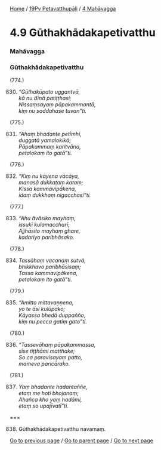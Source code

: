 
[Home](/) / [19Pv Petavatthupāḷi](/tipitaka/19Pv.md) / [4 Mahāvagga](/tipitaka/19Pv/4.md)

# 4.9 Gūthakhādakapetivatthu

### Mahāvagga

### Gūthakhādakapetivatthu

(774.)

830. _“Gūthakūpato uggantvā,_  
_kā nu dīnā patiṭṭhasi;_  
_Nissaṃsayaṃ pāpakammantā,_  
_kiṃ nu saddahase tuvan”ti._  


(775.)

831. _“Ahaṃ bhadante petīmhi,_  
_duggatā yamalokikā;_  
_Pāpakammaṃ karitvāna,_  
_petalokaṃ ito gatā”ti._  


(776.)

832. _“Kiṃ nu kāyena vācāya,_  
_manasā dukkaṭaṃ kataṃ;_  
_Kissa kammavipākena,_  
_idaṃ dukkhaṃ nigacchasī”ti._  


(777.)

833. _“Ahu āvāsiko mayhaṃ,_  
_issukī kulamaccharī;_  
_Ajjhāsito mayhaṃ ghare,_  
_kadariyo paribhāsako._  


(778.)

834. _Tassāhaṃ vacanaṃ sutvā,_  
_bhikkhavo paribhāsisaṃ;_  
_Tassa kammavipākena,_  
_petalokaṃ ito gatā”ti._  


(779.)

835. _“Amitto mittavaṇṇena,_  
_yo te āsi kulūpako;_  
_Kāyassa bhedā duppañño,_  
_kiṃ nu pecca gatiṃ gato”ti._  


(780.)

836. _“Tassevāhaṃ pāpakammassa,_  
_sīse tiṭṭhāmi matthake;_  
_So ca paravisayaṃ patto,_  
_mameva paricārako._  


(781.)

837. _Yaṃ bhadante hadantaññe,_  
_etaṃ me hoti bhojanaṃ;_  
_Ahañca kho yaṃ hadāmi,_  
_etaṃ so upajīvatī”ti._  


===

838. Gūthakhādakapetivatthu navamaṃ.



[Go to previous page](/tipitaka/19Pv/4/4.8.md) / [Go to parent page](/tipitaka/19Pv/4.md) / [Go to next page](/tipitaka/19Pv/4/4.10.md)


